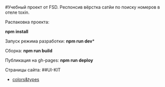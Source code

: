 #Учебный проект от FSD.
Респонсив вёрстка сатйи по поиску номеров в отеле toxin.

Распаковка проекта: 

**npm install**

Запуск режима разработки:
**npm run dev***

Сборка:
**npm run build**

Публикация на gh-pages:
**npm run deploy**

Страницы сайта:
##UI-KIT
* [colors&types](https://violetale.github.io/Toxin/colors-and-types.html)
